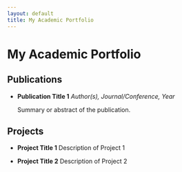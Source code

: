 ```yaml
---
layout: default
title: My Academic Portfolio
---
```


# My Academic Portfolio

## Publications

- **Publication Title 1**
  *Author(s), Journal/Conference, Year*

  Summary or abstract of the publication.

## Projects

- **Project Title 1**
  Description of Project 1

- **Project Title 2**
  Description of Project 2
